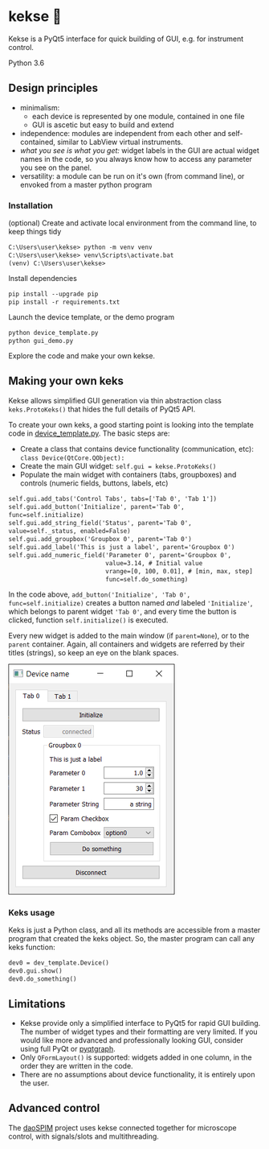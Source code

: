 # kekse :cookie:
Kekse is a PyQt5 interface for quick building of GUI, e.g. for instrument control.  

Python 3.6

## Design principles
* minimalism: 
    - each device is represented by one module, contained in one file
    - GUI is ascetic but easy to build and extend
* independence: modules are independent from each other and self-contained, 
similar to LabView virtual instruments. 
* *what you see is what you get:* widget labels in the GUI are actual widget names in the code, so you always know how to access any parameter you see on the panel.
* versatility: a module can be run on it's own (from command line), or envoked from a master python program

### Installation

(optional) Create and activate local environment from the command line, to keep things tidy
```
C:\Users\user\kekse> python -m venv venv
C:\Users\user\kekse> venv\Scripts\activate.bat
(venv) C:\Users\user\kekse>
```
Install dependencies 
```
pip install --upgrade pip
pip install -r requirements.txt
```
Launch the device template, or the demo program
```
python device_template.py
python gui_demo.py
```
Explore the code and make your own kekse.


## Making your own keks
Kekse allows simplified GUI generation via thin abstraction class `keks.ProtoKeks()` that hides the full details of PyQt5 API. 

To create your own keks, a good starting point is looking into the template code in [device_template.py](device_template.py). The basic steps are:
- Create a class that contains device functionality (communication, etc): `class Device(QtCore.QObject):`
- Create the main GUI widget: `self.gui = kekse.ProtoKeks()`
- Populate the main widget with containers (tabs, groupboxes) and controls (numeric fields, buttons, labels, etc)
```
self.gui.add_tabs('Control Tabs', tabs=['Tab 0', 'Tab 1'])
self.gui.add_button('Initialize', parent='Tab 0', func=self.initialize) 
self.gui.add_string_field('Status', parent='Tab 0', value=self._status, enabled=False)
self.gui.add_groupbox('Groupbox 0', parent='Tab 0')
self.gui.add_label('This is just a label', parent='Groupbox 0')
self.gui.add_numeric_field('Parameter 0', parent='Groupbox 0',
                           value=3.14, # Initial value
                           vrange=[0, 100, 0.01], # [min, max, step]
                           func=self.do_something)
```
In the code above, `add_button('Initialize', 'Tab 0', func=self.initialize)` creates a button named *and* labeled `'Initialize'`, which belongs to parent widget `'Tab 0'`, and every time the button is clicked, function `self.initialize()` is executed.

Every new widget is added to the main window (if `parent=None`), or to the `parent` container. Again, all containers and widgets are referred by their titles (strings), so keep an eye on the blank spaces.

![Device template GUI](./images/dev_template.png)

### Keks usage
Keks is just a Python class, and all its methods are accessible from a master program that created the keks object. So, the master program can call any keks function:
```
dev0 = dev_template.Device()
dev0.gui.show()
dev0.do_something()
```

## Limitations
- Kekse provide only a simplified interface to PyQt5 for rapid GUI building. The number of widget types and their formatting are very limited. If you would like more advanced and professionally looking GUI, consider using full PyQt or [pyqtgraph](http://www.pyqtgraph.org/).
- Only `QFormLayout()` is supported: widgets added in one column, in the order they are written in the code.
- There are no assumptions about device functionality, it is entirely upon the user.

## Advanced control
The [daoSPIM](https://github.com/nvladimus/daoSPIM/tree/master/microscope_control) project uses kekse connected together for microscope control, with signals/slots and multithreading.

